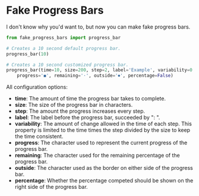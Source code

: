 # Fake Progress Bars

I don't know why you'd want to, but now you can make fake progress bars.

```python
from fake_progress_bars import progress_bar

# Creates a 10 second default progress bar.
progress_bar(10)

# Creates a 10 second customized progress bar.
progress_bar(time=10, size=200, step=2, label='Example', variability=0.1,
    progress='◼️', remaining='·', outside='⏺', percentage=False)
```

All configuration options:

-   **time**: The amount of time the progress bar takes to complete.
-   **size**: The size of the progress bar in characters.
-   **step**: The amount the progress increases every step.
-   **label**: The label before the progress bar, succeeded by ": ".
-   **variability**: The amount of change allowed in the time of each step. This property is limited to the time times the step divided by the size to keep the time consistent.
-   **progress**: The character used to represent the current progress of the progress bar.
-   **remaining**: The character used for the remaining percentage of the progress bar.
-   **outside**: The character used as the border on either side of the progress bar.
-   **percentage**: Whether the percentage competed should be shown on the right side of the progress bar.
